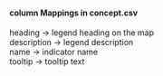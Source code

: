 
#### column Mappings in concept.csv

heading -> legend heading on the map <br>
description -> legend description <br>
name -> indicator name <br>
tooltip -> tooltip text <br>
